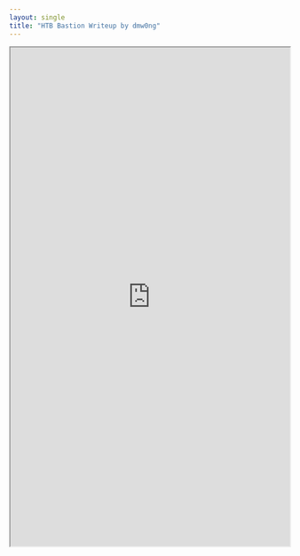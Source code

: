 ```yaml
---
layout: single
title: "HTB Bastion Writeup by dmw0ng"
---
```



[separator]: <> ()


<iframe height="900" src="https://drive.google.com/viewerng/viewer?embedded=true&amp;url=https://birdsarentrealctf.dev/content/dmw0ng/bastion/Hack_the_Box_-_Bastion.pdf" width="100%"></iframe>
